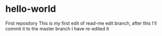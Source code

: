 # hello-world
First repository
This is my first edit of read-me edit branch, after this I'll commit it to the master branch
I have re-edited it
